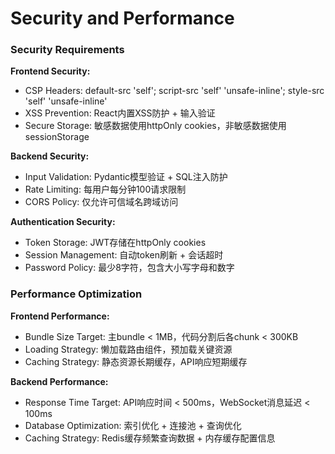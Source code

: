 # Security and Performance

### Security Requirements

**Frontend Security:**
- CSP Headers: default-src 'self'; script-src 'self' 'unsafe-inline'; style-src 'self' 'unsafe-inline'
- XSS Prevention: React内置XSS防护 + 输入验证
- Secure Storage: 敏感数据使用httpOnly cookies，非敏感数据使用sessionStorage

**Backend Security:**
- Input Validation: Pydantic模型验证 + SQL注入防护
- Rate Limiting: 每用户每分钟100请求限制
- CORS Policy: 仅允许可信域名跨域访问

**Authentication Security:**
- Token Storage: JWT存储在httpOnly cookies
- Session Management: 自动token刷新 + 会话超时
- Password Policy: 最少8字符，包含大小写字母和数字

### Performance Optimization

**Frontend Performance:**
- Bundle Size Target: 主bundle < 1MB，代码分割后各chunk < 300KB
- Loading Strategy: 懒加载路由组件，预加载关键资源
- Caching Strategy: 静态资源长期缓存，API响应短期缓存

**Backend Performance:**
- Response Time Target: API响应时间 < 500ms，WebSocket消息延迟 < 100ms
- Database Optimization: 索引优化 + 连接池 + 查询优化
- Caching Strategy: Redis缓存频繁查询数据 + 内存缓存配置信息
